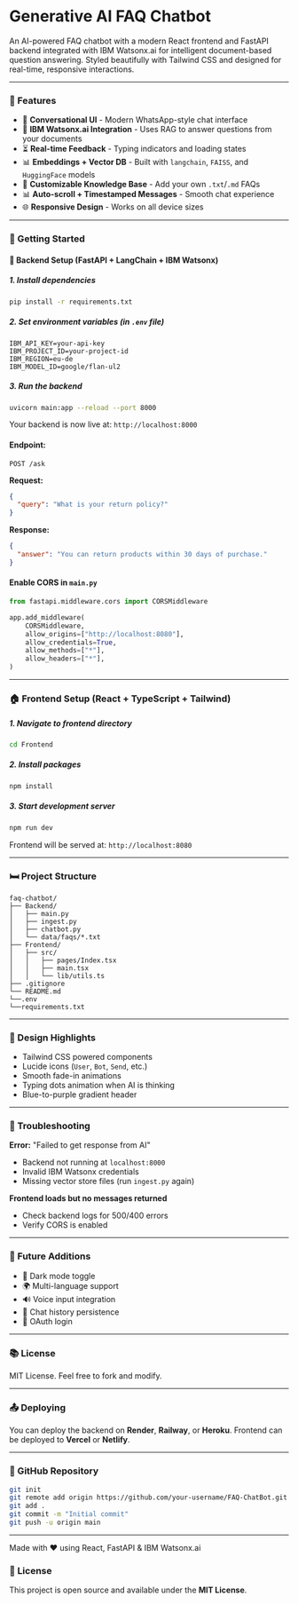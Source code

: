 #  Generative AI FAQ Chatbot

An AI-powered FAQ chatbot with a modern React frontend and FastAPI backend integrated with IBM Watsonx.ai for intelligent document-based question answering. Styled beautifully with Tailwind CSS and designed for real-time, responsive interactions.

---

### 🌟 Features

* 💬 **Conversational UI** - Modern WhatsApp-style chat interface
* 🤖 **IBM Watsonx.ai Integration** - Uses RAG to answer questions from your documents
* ⏳ **Real-time Feedback** - Typing indicators and loading states
* 📊 **Embeddings + Vector DB** - Built with `langchain`, `FAISS`, and `HuggingFace` models
* 🔧 **Customizable Knowledge Base** - Add your own `.txt`/`.md` FAQs
* 📊 **Auto-scroll + Timestamped Messages** - Smooth chat experience
* 🌐 **Responsive Design** - Works on all device sizes

---

### 🚀 Getting Started

#### 🚧 Backend Setup (FastAPI + LangChain + IBM Watsonx)

##### 1. Install dependencies

```bash
pip install -r requirements.txt
```

##### 2. Set environment variables (in `.env` file)

```env
IBM_API_KEY=your-api-key
IBM_PROJECT_ID=your-project-id
IBM_REGION=eu-de
IBM_MODEL_ID=google/flan-ul2
```

##### 3. Run the backend

```bash
uvicorn main:app --reload --port 8000
```

Your backend is now live at: `http://localhost:8000`

#### Endpoint:

`POST /ask`

**Request:**

```json
{
  "query": "What is your return policy?"
}
```

**Response:**

```json
{
  "answer": "You can return products within 30 days of purchase."
}
```

#### Enable CORS in `main.py`

```python
from fastapi.middleware.cors import CORSMiddleware

app.add_middleware(
    CORSMiddleware,
    allow_origins=["http://localhost:8080"],
    allow_credentials=True,
    allow_methods=["*"],
    allow_headers=["*"],
)
```

---

### 🏠 Frontend Setup (React + TypeScript + Tailwind)

##### 1. Navigate to frontend directory

```bash
cd Frontend
```

##### 2. Install packages

```bash
npm install
```

##### 3. Start development server

```bash
npm run dev
```

Frontend will be served at: `http://localhost:8080`

---

### 🛏️ Project Structure

```
faq-chatbot/
├── Backend/
│   ├── main.py
│   ├── ingest.py
│   ├── chatbot.py
│   └── data/faqs/*.txt
├── Frontend/
│   ├── src/
│   │   ├── pages/Index.tsx
│   │   ├── main.tsx
│   │   └── lib/utils.ts
├── .gitignore
└── README.md
└──.env
└──requirements.txt

```

---

### 🎨 Design Highlights

* Tailwind CSS powered components
* Lucide icons (`User`, `Bot`, `Send`, etc.)
* Smooth fade-in animations
* Typing dots animation when AI is thinking
* Blue-to-purple gradient header

---

### 🚨 Troubleshooting

**Error:** "Failed to get response from AI"

* Backend not running at `localhost:8000`
* Invalid IBM Watsonx credentials
* Missing vector store files (run `ingest.py` again)

**Frontend loads but no messages returned**

* Check backend logs for 500/400 errors
* Verify CORS is enabled

---

### 🦄 Future Additions

* 🌚 Dark mode toggle
* 🌍 Multi-language support
* 🔊 Voice input integration
* 📰 Chat history persistence
* 🔗 OAuth login

---

### 📚 License

MIT License. Feel free to fork and modify.

---

### 📤 Deploying

You can deploy the backend on **Render**, **Railway**, or **Heroku**.
Frontend can be deployed to **Vercel** or **Netlify**.

---

### 🔗 GitHub Repository

```bash
git init
git remote add origin https://github.com/your-username/FAQ-ChatBot.git
git add .
git commit -m "Initial commit"
git push -u origin main
```

---

Made with ❤️ using React, FastAPI & IBM Watsonx.ai


### 📄 License

This project is open source and available under the **MIT License**.
